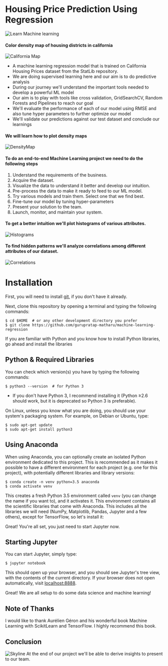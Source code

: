 Housing Price Prediction Using Regression
==========================

![Learn Machine learning](https://raw.githubusercontent.com/gurupratap-matharu/machine-learning-regression/master/images/header.png)

#### Color density map of housing districts in california
![California Map](https://raw.githubusercontent.com/gurupratap-matharu/machine-learning-regression/master/images/california.png)

* A machine learning regression model that is trained on California Housing Prices dataset from the StatLib repository. 
* We are doing supervised learning here and our aim is to do predictive analysis
* During our journey we'll understand the important tools needed to develop a powerful ML model
* Our aim is to play with tools like cross validation, GridSearchCV, Random Forests and Pipelines to reach our goal
* We'll evaluate the performance of each of our model using RMSE and also tune hyper parameters to further optimize our model
* We'll validate our predictions against our test dataset and conclude our learnings

#### We will learn how to plot density maps
![DensityMap](https://raw.githubusercontent.com/gurupratap-matharu/machine-learning-regression/master/images/densitymap.png)


#### To do an end-to-end Machine Learning project we need to do the following steps

1. Understand the requirements of the business.
2. Acquire the dataset.
3. Visualize the data to understand it better and develop our intuition.
4. Pre-process the data to make it ready to feed to our ML model.
5. Try various models and train them. Select one that we find best.
6. Fine-tune our model by tuning hyper-parameters
7. Present your solution to the team.
8. Launch, monitor, and maintain your system.

#### To get a better intuition we'll plot histograms of various attributes.
![Histograms](https://raw.githubusercontent.com/gurupratap-matharu/machine-learning-regression/master/images/histograms.png)

#### To find hidden patterns we'll analyze correlations among different attributes of our dataset.
![Correlations](https://raw.githubusercontent.com/gurupratap-matharu/machine-learning-regression/master/images/correlations.png)


# Installation

First, you will need to install [git](https://git-scm.com/), if you don't have it already.

Next, clone this repository by opening a terminal and typing the following commands:

    $ cd $HOME  # or any other development directory you prefer
    $ git clone https://github.com/gurupratap-matharu/machine-learning-regression


If you are familiar with Python and you know how to install Python libraries, go ahead and install the libraries 

## Python & Required Libraries

You can check which version(s) you have by typing the following commands:

    $ python3 --version  # for Python 3


* If you don't have Python 3, I recommend installing it (Python ≥2.6 should work, but it is deprecated so Python 3 is preferable). 


On Linux, unless you know what you are doing, you should use your system's packaging system. For example, on Debian or Ubuntu, type:

    $ sudo apt-get update
    $ sudo apt-get install python3


## Using Anaconda

When using Anaconda, you can optionally create an isolated Python environment dedicated to this project. This is recommended as it makes it possible to have a different environment for each project (e.g. one for this project), with potentially different libraries and library versions:

    $ conda create -n venv python=3.5 anaconda
    $ conda activate venv

This creates a fresh Python 3.5 environment called `venv` (you can change the name if you want to), and it activates it. This environment contains all the scientific libraries that come with Anaconda. This includes all the libraries we will need (NumPy, Matplotlib, Pandas, Jupyter and a few others), except for TensorFlow, so let's install it:

   
Great! You're all set, you just need to start Jupyter now.

## Starting Jupyter

You can start Jupyter, simply type:

    $ jupyter notebook

This should open up your browser, and you should see Jupyter's tree view, with the contents of the current directory. If your browser does not open automatically, visit [localhost:8888](http://localhost:8888/tree).  

Great! We are all setup to do some data science and machine learning!


## Note of Thanks

I would like to thank Aurélien Géron and his wonderful book Machine Learning with ScikitLearn and TensorFlow. I highly recommend this book.

## Conclusion
![Skyline](https://raw.githubusercontent.com/gurupratap-matharu/machine-learning-regression/master/images/skyline.jpg)
At the end of our project we'll be able to derive insights to present to our team. 
